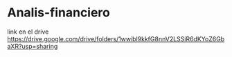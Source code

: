 # Analis-financiero
link en el drive https://drive.google.com/drive/folders/1wwibl9kkfG8nnV2LSSiR6dKYoZ6GbaXR?usp=sharing
